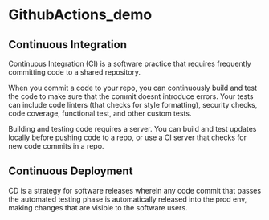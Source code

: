 # GithubActions_demo

## Continuous Integration

Continuous Integration (CI) is a software practice that requires frequently committing code to a shared repository.

When you commit a code to your repo, you can continuously build and test the code to make sure that the commit doesnt introduce errors. Your tests can include code linters (that checks for style formatting), security checks, code coverage, functional test, and other custom tests.

Building and testing code requires a server. You can build and test updates locally before pushing code to a repo, or use a CI server that checks for new code commits in a repo.

## Continuous Deployment

CD is a strategy for software releases wherein any code commit that passes the automated testing phase is automatically released into the prod env, making changes that are visible to the software users.
